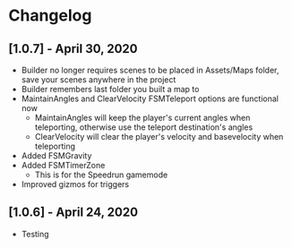 # Changelog

## [1.0.7] - April 30, 2020
 - Builder no longer requires scenes to be placed in Assets/Maps folder, save your scenes anywhere in the project
 - Builder remembers last folder you built a map to
 - MaintainAngles and ClearVelocity FSMTeleport options are functional now
 	- MaintainAngles will keep the player's current angles when teleporting, otherwise use the teleport destination's angles
	- ClearVelocity will clear the player's velocity and basevelocity when teleporting
 - Added FSMGravity
 - Added FSMTimerZone
	- This is for the Speedrun gamemode
 - Improved gizmos for triggers

## [1.0.6] - April 24, 2020
 - Testing